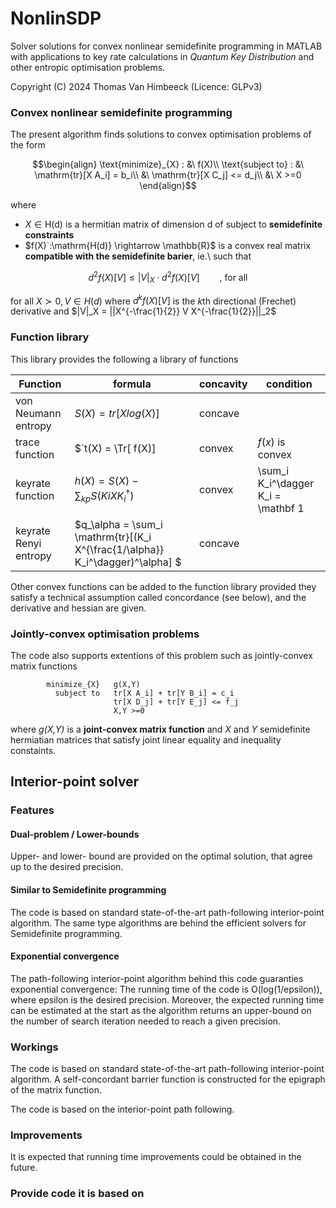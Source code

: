 # NonlinSDP
Solver solutions for convex nonlinear semidefinite programming in MATLAB with applications to key rate calculations in  *Quantum Key Distribution* and other entropic optimisation problems.

Copyright (C) 2024 Thomas Van Himbeeck (Licence: GLPv3)

### Convex nonlinear semidefinite programming 
The present algorithm finds solutions to convex optimisation problems of the form
```math
\begin{align}
            \text{minimize}_{X} : &\  f(X)\\
            \text{subject to} :   &\ \mathrm{tr}[X A_i] = b_i\\
                                  &\ \mathrm{tr}[X C_j] <= d_j\\
                                  &\ X >=0
\end{align}
```
where 
- $`X\in \mathrm{H(d)}`$ is a hermitian matrix of dimension d of subject to **semidefinite constraints**
- $`f(X)`:\mathrm{H(d)} \rightarrow \mathbb{R}`$ is a convex real matrix **compatible with the semidefinite barier**, ie.\ such that
```math
d^2 f(X)[V] \leq |V|_X \cdot d^2 f(X)[V]  \qquad \text{, for all } 
```
for all $`X \succ 0, V\in H(d)`$ where $`d^k f(X)[V]`$ is the $`k`$th directional (Frechet) derivative and $`|V|_X = ||X^{-\frac{1}{2}} V X^{-\frac{1}{2}}||_2`$

### Function library
This library provides the following a library of functions

| Function | formula | concavity | condition |
| -------- |-------- | --------- | --------- |
| von Neumann entropy | $`S(X) = tr[ X log(X)]`$  | concave | |
| trace function | $`t(X) = \Tr[ f(X)] | convex | $`f(x)`$ is convex|
| keyrate function    | $`h(X) = S(X) - \sum_{kp} S(K{i} X K_{i}^\dagger)`$ | convex| \sum_i K_i^\dagger K_i = \mathbf 1|
| keyrate Renyi entropy | $`q_\alpha = \sum_i \mathrm{tr}[(K_i X^{\frac{1/\alpha}} K_i^\dagger)^\alpha] `$|concave|

Other convex functions can be added to the function library provided they satisfy a technical assumption called concordance (see below), and the derivative and hessian are given.

### Jointly-convex optimisation problems
The code also supports extentions of this problem such as jointly-convex matrix functions

            minimize_{X}   g(X,Y)
              subject to   tr[X A_i] + tr[Y B_i] = c_i
                           tr[X D_j] + tr[Y E_j] <= f_j
                           X,Y >=0
where *g(X,Y)* is a **joint-convex matrix function** and *X* and *Y* semidefinite hermiatian matrices that satisfy joint linear equality and inequality constaints.

## Interior-point solver

### Features

#### Dual-problem / Lower-bounds
Upper- and lower- bound are provided on the optimal solution, that agree up to the desired precision.

#### Similar to Semidefinite programming
The code is based on standard state-of-the-art path-following interior-point algorithm. The same type algorithms are behind the efficient solvers for Semidefinite programming.

#### Exponential convergence
The path-following interior-point algorithm behind this code guaranties exponential convergence: The running time of the code is O(log(1/epsilon)), where epsilon is the desired precision. Moreover, the expected running time can be estimated at the start as the algorithm returns an upper-bound on the number of search iteration needed to reach a given precision.

### Workings
The code is based on standard state-of-the-art path-following interior-point algorithm. A self-concordant barrier function is constructed for the epigraph of the matrix function.

The code is based on the interior-point path following.

### Improvements

It is expected that running time improvements could be obtained in the future.

### Provide code it is based on
